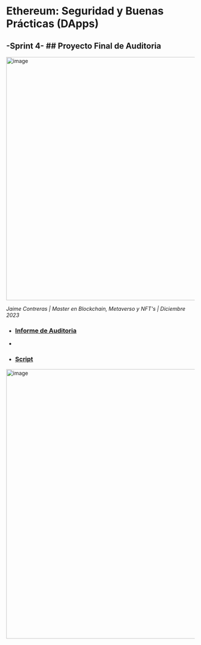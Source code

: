 # Ethereum: Seguridad y Buenas Prácticas (DApps)
## -Sprint 4- ## Proyecto Final de Auditoria



<img width="650" alt="image" src="https://github.com/jcontrerasd/Proyecto_Final_Vulnerabilidades/assets/27821228/124524a6-9f13-4f39-bb15-9c9ee5a7ea82">


  _Jaime Contreras | Master en Blockchain, Metaverso y NFT's | Diciembre 2023_

* ### [Informe de Auditoria](https://github.com/jcontrerasd/Proyecto_Final_Vulnerabilidades/blob/main/audit/Sprint%204%20-%20Programaci%C3%B3n%20segura%20en%20Solidity.pdf)
* 
* ### [Script](https://github.com//jcontrerasd/Proyecto-MUTS/raw/main/despliegue.sh/)
 
<img width="720" alt="image" src="https://github.com/jcontrerasd/Proyecto_Final_Vulnerabilidades/assets/27821228/665df056-c431-4400-86bb-c92ada16d416">

  
